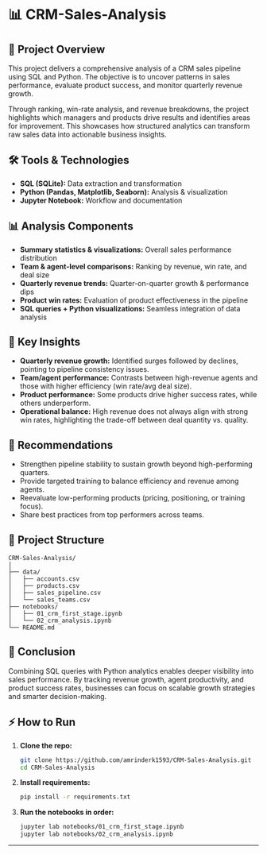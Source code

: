 # 📊 CRM-Sales-Analysis

## 🚀 Project Overview
This project delivers a comprehensive analysis of a CRM sales pipeline using SQL and Python. The objective is to uncover patterns in sales performance, evaluate product success, and monitor quarterly revenue growth.

Through ranking, win-rate analysis, and revenue breakdowns, the project highlights which managers and products drive results and identifies areas for improvement. This showcases how structured analytics can transform raw sales data into actionable business insights.

## 🛠️ Tools & Technologies
- **SQL (SQLite):** Data extraction and transformation
- **Python (Pandas, Matplotlib, Seaborn):** Analysis & visualization
- **Jupyter Notebook:** Workflow and documentation

## 📊 Analysis Components
- **Summary statistics & visualizations:** Overall sales performance distribution
- **Team & agent-level comparisons:** Ranking by revenue, win rate, and deal size
- **Quarterly revenue trends:** Quarter-on-quarter growth & performance dips
- **Product win rates:** Evaluation of product effectiveness in the pipeline
- **SQL queries + Python visualizations:** Seamless integration of data analysis

## 🔑 Key Insights
- **Quarterly revenue growth:** Identified surges followed by declines, pointing to pipeline consistency issues.
- **Team/agent performance:** Contrasts between high-revenue agents and those with higher efficiency (win rate/avg deal size).
- **Product performance:** Some products drive higher success rates, while others underperform.
- **Operational balance:** High revenue does not always align with strong win rates, highlighting the trade-off between deal quantity vs. quality.

## 📌 Recommendations
- Strengthen pipeline stability to sustain growth beyond high-performing quarters.
- Provide targeted training to balance efficiency and revenue among agents.
- Reevaluate low-performing products (pricing, positioning, or training focus).
- Share best practices from top performers across teams.

## 📁 Project Structure
```
CRM-Sales-Analysis/
│
├── data/
│   ├── accounts.csv
│   ├── products.csv
│   ├── sales_pipeline.csv
│   └── sales_teams.csv
├── notebooks/
│   ├── 01_crm_first_stage.ipynb
│   └── 02_crm_analysis.ipynb
└── README.md
```

## 🎯 Conclusion
Combining SQL queries with Python analytics enables deeper visibility into sales performance. By tracking revenue growth, agent productivity, and product success rates, businesses can focus on scalable growth strategies and smarter decision-making.

## ⚡ How to Run

1. **Clone the repo:**
    ```bash
    git clone https://github.com/amrinderk1593/CRM-Sales-Analysis.git
    cd CRM-Sales-Analysis
    ```

2. **Install requirements:**
    ```bash
    pip install -r requirements.txt
    ```

3. **Run the notebooks in order:**
    ```bash
    jupyter lab notebooks/01_crm_first_stage.ipynb
    jupyter lab notebooks/02_crm_analysis.ipynb
    ```

---

